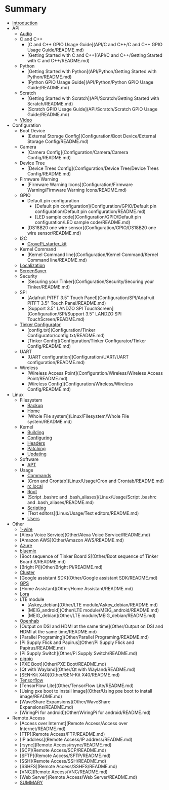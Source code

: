 # Summary

* [Introduction](README.md)
* API
  * [Audio](API/Audio/README.md)
  * C and C++
    * [C and C++ GPIO Usage Guide](API/C and C++/C and C++ GPIO Usage Guide/README.md)
    * [Getting Started with C and C++](API/C and C++/Getting Started with C and C++/README.md)
  * Python
    * [Getting Started with Python](API/Python/Getting Started with Python/README.md)
    * [Python GPIO Usage Guide](API/Python/Python GPIO Usage Guide/README.md)
  * Scratch
    * [Getting Started with Scratch](API/Scratch/Getting Started with Scratch/README.md)
    * [Scratch GPIO Usage Guide](API/Scratch/Scratch GPIO Usage Guide/README.md)
  * [Video](API/Video/README.md)
* Configuration
  * Boot Device
    * [External Storage Config](Configuration/Boot Device/External Storage Config/README.md)
  * Camera
    * [Camera Config](Configuration/Camera/Camera Config/README.md)
  * Device Tree
    * [Device Trees Config](Configuration/Device Tree/Device Trees Config/README.md)
  * Firmware Warning
    * [Firmware Warning Icons](Configuration/Firmware Warning/Firmware Warning Icons/README.md)
  * GPIO
    * Default pin configuration
      * [Default pin configuration](Configuration/GPIO/Default pin configuration/Default pin configuration/README.md)
      * [LED sample code](Configuration/GPIO/Default pin configuration/LED sample code/README.md)
    * [DS18B20 one wire sensor](Configuration/GPIO/DS18B20 one wire sensor/README.md)
  * I2C
    * [GrovePi\_starter\_kit](Configuration/I2C/GrovePi_starter_kit/README.md)
  * Kernel Command
    * [Kernel Command line](Configuration/Kernel Command/Kernel Command line/README.md)
  * [Localization](Configuration/Localization/README.md)
  * [ScreenSaver](Configuration/ScreenSaver/README.md)
  * Security
    * [Securing your Tinker](Configuration/Security/Securing your Tinker/README.md)
  * SPI
    * \[Adafruit PiTFT 3.5" Touch Panel\]\(Configuration/SPI/Adafruit PiTFT 3.5" Touch Panel/README.md\)
    * \[Support 3.5" LANDZO SPI TouchScreen\]\(Configuration/SPI/Support 3.5" LANDZO SPI TouchScreen/README.md\)
  * [Tinker Configurator](Configuration/Localization/tinker-configurator.md)
    * [config.txt](Configuration/Tinker Configurator/config.txt/README.md)
    * [Tinker Config](Configuration/Tinker Configurator/Tinker Config/README.md)
  * UART
    * [UART configuration](Configuration/UART/UART configuration/README.md)
  * Wireless
    * [Wireless Access Point](Configuration/Wireless/Wireless Access Point/README.md)
    * [Wireless Config](Configuration/Wireless/Wireless Config/README.md)
* Linux
  * Filesystem
    * [Backup](Linux/Filesystem/Backup/README.md)
    * [Home](Linux/Filesystem/Home/README.md)
    * [Whole File system](Linux/Filesystem/Whole File system/README.md)
  * Kernel
    * [Building](Linux/Kernel/Building/README.md)
    * [Configuring](Linux/Kernel/Configuring/README.md)
    * [Headers](Linux/Kernel/Headers/README.md)
    * [Patching](Linux/Kernel/Patching/README.md)
    * [Updating](Linux/Kernel/Updating/README.md)
  * Software
    * [APT](Linux/Software/APT/README.md)
  * Usage
    * [Commands](Linux/Usage/Commands/README.md)
    * [Cron and Crontab](Linux/Usage/Cron and Crontab/README.md)
    * [rc.local](Linux/Usage/rc.local/README.md)
    * [Root](Linux/Usage/Root/README.md)
    * [Script .bashrc and .bash\_aliases](Linux/Usage/Script .bashrc and .bash_aliases/README.md)
    * [Scripting](Linux/Usage/Scripting/README.md)
    * [Text editors](Linux/Usage/Text editors/README.md)
    * [Users](Linux/Usage/Users/README.md)
* Other
  * [1-wire](Other/1-wire/README.md)
  * [Alexa Voice Service](Other/Alexa Voice Service/README.md)
  * [Amazon AWS](Other/Amazon AWS/README.md)
  * [Azure](Other/Azure/README.md)
  * [bluemix](Other/bluemix/README.md)
  * [Boot sequence of Tinker Board S](Other/Boot sequence of Tinker Board S/README.md)
  * [Bright Pi](Other/Bright Pi/README.md)
  * [Cluster](Other/Cluster/README.md)
  * [Google assistant SDK](Other/Google assistant SDK/README.md)
  * [GPS](Other/GPS/README.md)
  * [Home Assistant](Other/Home Assistant/README.md)
  * [Lora](Other/Lora/README.md)
  * LTE module
    * [Askey\_debian](Other/LTE module/Askey_debian/README.md)
    * [MEIG\_android](Other/LTE module/MEIG_android/README.md)
    * [MEIG\_debian](Other/LTE module/MEIG_debian/README.md)
  * [Openhab](Other/Openhab/README.md)
  * [Output on DSI and HDMI at the same time](Other/Output on DSI and HDMI at the same time/README.md)
  * [Parallel Programing](Other/Parallel Programing/README.md)
  * [Pi Supply Flick and Papirus](Other/Pi Supply Flick and Papirus/README.md)
  * [Pi Supply Switch](Other/Pi Supply Switch/README.md)
  * [pigpio](Other/pigpio/README.md)
  * [PXE Boot](Other/PXE Boot/README.md)
  * [Qt with Wayland](Other/Qt with Wayland/README.md)
  * [SEN-Kit X40](Other/SEN-Kit X40/README.md)
  * [Tensorflow](Other/Tensorflow/README.md)
  * [TensorFlow Lite](Other/TensorFlow Lite/README.md)
  * [Using pxe boot to install image](Other/Using pxe boot to install image/README.md)
  * [WaveShare Expansions](Other/WaveShare Expansions/README.md)
  * [WiringPi for android](Other/WiringPi for android/README.md)
* Remote Access
  * [Access over Internet](Remote Access/Access over Internet/README.md)
  * [FTP](Remote Access/FTP/README.md)
  * [IP address](Remote Access/IP address/README.md)
  * [rsync](Remote Access/rsync/README.md)
  * [SCP](Remote Access/SCP/README.md)
  * [SFTP](Remote Access/SFTP/README.md)
  * [SSH](Remote Access/SSH/README.md)
  * [SSHFS](Remote Access/SSHFS/README.md)
  * [VNC](Remote Access/VNC/README.md)
  * [Web Server](Remote Access/Web Server/README.md)
  * [SUMMARY](#summary)



